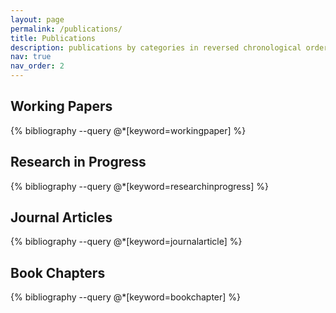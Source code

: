 ```yaml
---
layout: page
permalink: /publications/
title: Publications
description: publications by categories in reversed chronological order. generated by jekyll-scholar.
nav: true
nav_order: 2
---
```


<!-- _pages/publications.md -->
<div class="publications">

## Working Papers
{% bibliography --query @*[keyword=workingpaper] %}

## Research in Progress
{% bibliography --query @*[keyword=researchinprogress] %}

## Journal Articles
{% bibliography --query @*[keyword=journalarticle] %}

## Book Chapters
{% bibliography --query @*[keyword=bookchapter] %}

</div>
